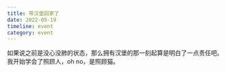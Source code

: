 ```yaml
---
title: 带汉堡回家了
date: 2022-05-19
timeline: event
category: event
---
```


如果说之前是没心没肺的状态，那么拥有汉堡的那一刻起算是明白了一点责任吧。我开始学会了照顾人，oh no，是照顾猫。
<!--more-->
